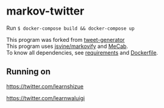# markov-twitter

Run `$ docker-compose build && docker-compose up`

This program was forked from [tweet-generator](https://github.com/cordx56/tweet-generator)<br/>
This program uses [jsvine/markovify](https://github.com/jsvine/markovify) and [MeCab](https://taku910.github.io/mecab/).  
To know all dependencies, see [requirements](requirements.txt) and [Dockerfile](Dockerfile).

## Running on

https://twitter.com/learnshizue

https://twitter.com/learnwaluigi

